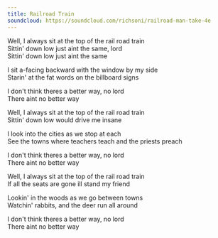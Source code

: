 ```yaml
---
title: Railroad Train
soundcloud: https://soundcloud.com/richsoni/railroad-man-take-4e
---
```


Well, I always sit at the top of the rail road train  
Sittin' down low just aint the same, lord  
Sittin' down low just aint the same  

I sit a-facing backward with the window by my side  
Starin' at the fat words on the billboard signs  

I don't think theres a better way, no lord  
There aint no better way  

Well, I always sit at the top of the rail road train  
Sittin' down low would drive me insane  

I look into the cities as we stop at each  
See the towns where teachers teach and the priests preach  

I don't think theres a better way, no lord  
There aint no better way  

Well, I always sit at the top of the rail road train  
If all the seats are gone ill stand my friend  

Lookin' in the woods as we go between towns  
Watchin' rabbits, and the deer run all around  

I don't think theres a better way, no lord  
There aint no better way  
